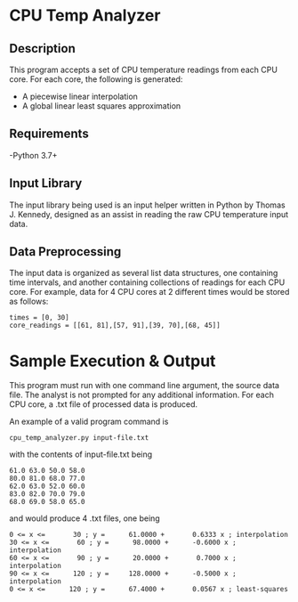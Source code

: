# CPU Temp Analyzer

## Description
This program accepts a set of CPU temperature readings from each CPU core. For each core, the following is generated:

- A piecewise linear interpolation
- A global linear least squares approximation

## Requirements

-Python 3.7+

## Input Library
The input library being used is an input helper written in Python by Thomas J. Kennedy, designed as an assist
in reading the raw CPU temperature input data.

## Data Preprocessing
The input data is organized as several list data structures, one containing time intervals, and another
containing collections of readings for each CPU core.
For example, data for 4 CPU cores at 2 different times would be stored as follows:

~~~
times = [0, 30]
core_readings = [[61, 81],[57, 91],[39, 70],[68, 45]]
~~~

# Sample Execution & Output	
This program must run with one command line argument, the source data file. The analyst is not prompted for
any additional information. For each CPU core, a .txt file of processed data is produced.

An example of a valid program command is

~~~			
cpu_temp_analyzer.py input-file.txt
~~~

with the contents of input-file.txt being

~~~
61.0 63.0 50.0 58.0
80.0 81.0 68.0 77.0
62.0 63.0 52.0 60.0
83.0 82.0 70.0 79.0
68.0 69.0 58.0 65.0
~~~

and would produce 4 .txt files, one being

~~~
0 <= x <=       30 ; y =      61.0000 +       0.6333 x ; interpolation
30 <= x <=       60 ; y =      98.0000 +      -0.6000 x ; interpolation
60 <= x <=       90 ; y =      20.0000 +       0.7000 x ; interpolation
90 <= x <=      120 ; y =     128.0000 +      -0.5000 x ; interpolation
0 <= x <=      120 ; y =      67.4000 +       0.0567 x ; least-squares
~~~